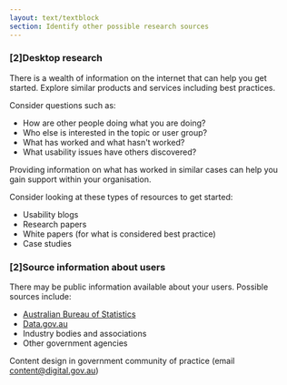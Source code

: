 ```yaml
---
layout: text/textblock
section: Identify other possible research sources
---
```

### [2]Desktop research

There is a wealth of information on the internet that can help you get started. Explore similar products and services including best practices.

Consider questions such as:
- How are other people doing what you are doing?
- Who else is interested in the topic or user group?
- What has worked and what hasn't worked?
- What usability issues have others discovered?

Providing information on what has worked in similar cases can help you gain support within your organisation.

Consider looking at these types of resources to get started:

- Usability blogs
- Research papers
- White papers (for what is considered best practice)
- Case studies


### [2]Source information about users

There may be public information available about your users. Possible sources include:
- [Australian Bureau of Statistics](http://www.abs.gov.au)
- [Data.gov.au](http://data.gov.au)
- Industry bodies and associations
- Other government agencies

Content design in government community of practice (email [content@digital.gov.au](mailto:content@digital.gov.au))

